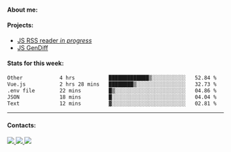 #### About me:

#### Projects:
- [JS RSS reader *in progress*](https://github.com/GKoil/frontend-project-lvl3)
- [JS GenDiff](https://github.com/GKoil/GenDiff)

#### Stats for this week:
<!--START_SECTION:waka-->

```txt
Other            4 hrs           █████████████▒░░░░░░░░░░░   52.84 %
Vue.js           2 hrs 28 mins   ████████▒░░░░░░░░░░░░░░░░   32.73 %
.env file        22 mins         █▒░░░░░░░░░░░░░░░░░░░░░░░   04.86 %
JSON             18 mins         █░░░░░░░░░░░░░░░░░░░░░░░░   04.04 %
Text             12 mins         ▓░░░░░░░░░░░░░░░░░░░░░░░░   02.81 %
```

<!--END_SECTION:waka-->
---
#### Contacts:

<a target='_blank' title='LinkedIn' href="https://www.linkedin.com/in/gkoil/">
  <img src="https://img.shields.io/badge/LinkedIn-0077B5?style=for-the-badge&logo=linkedin&logoColor=white" />
</a>
<a target='_blank' title='Telegram' href="https://t.me/gkoil">
  <img src="https://img.shields.io/badge/Telegram-2CA5E0?style=for-the-badge&logo=telegram&logoColor=white" />
</a>
<a target='_blank' title='Gmail' href="mailto: gk.grigorev@gmail.com">
  <img src="https://img.shields.io/badge/Gmail-D14836?style=for-the-badge&logo=gmail&logoColor=white" />
</a>


